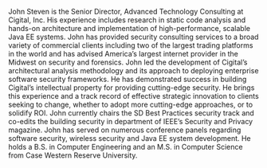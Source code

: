John Steven is the Senior Director, Advanced Technology Consulting at
Cigital, Inc. His experience includes research in static code analysis
and hands-on architecture and implementation of high-performance,
scalable Java EE systems. John has provided security consulting services
to a broad variety of commercial clients including two of the largest
trading platforms in the world and has advised America’s largest
internet provider in the Midwest on security and forensics. John led the
development of Cigital’s architectural analysis methodology and its
approach to deploying enterprise software security frameworks. He has
demonstrated success in building Cigital’s intellectual property for
providing cutting-edge security. He brings this experience and a track
record of effective strategic innovation to clients seeking to change,
whether to adopt more cutting-edge approaches, or to solidify ROI. John
currently chairs the SD Best Practices security track and co-edits the
building security in department of IEEE’s Security and Privacy magazine.
John has served on numerous conference panels regarding software
security, wireless security and Java EE system development. He holds a
B.S. in Computer Engineering and an M.S. in Computer Science from Case
Western Reserve University.